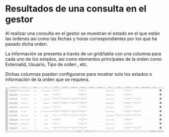 # Resultados de una consulta en el gestor

Al realizar una consulta en el gestor se muestran el estado en el que están las órdenes así como las fechas y horas correspondientes por los que ha pasado dicha orden.

La información se presenta a través de un grid/tabla con una columna para cada uno de los estados, así como elementos principales de la orden como Externalid, Usuario, Tipo de orden , etc.

Dichas columnas pueden configurarse para mostrar solo los estados o información de la orden que se requiera.

![Consulta Realizada](../../assets/imagen13mobile.png)
